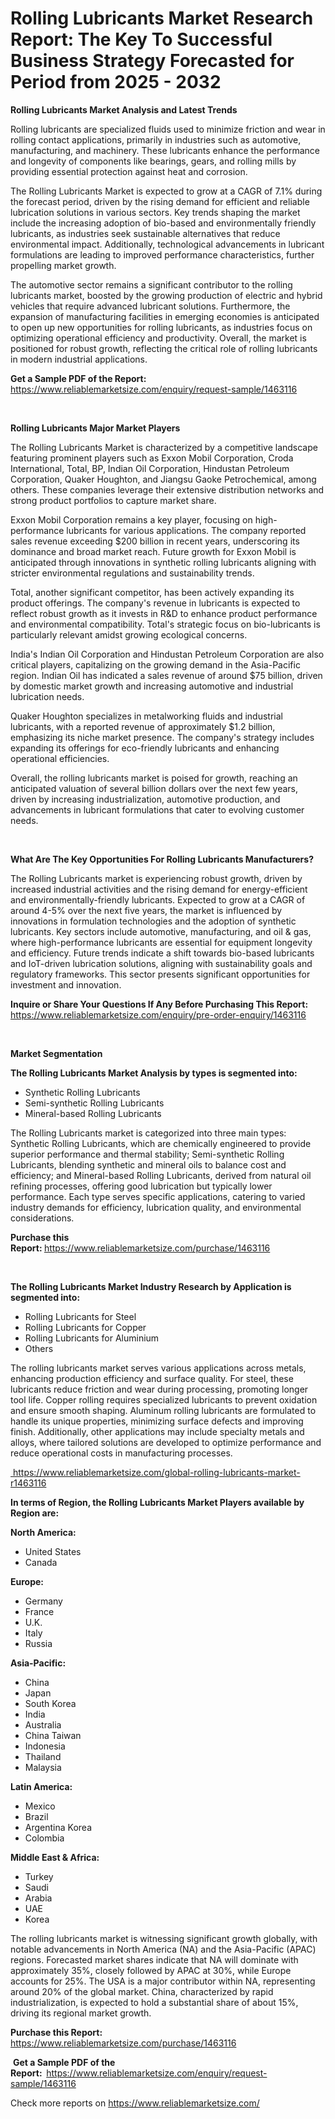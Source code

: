 <p><h1>Rolling Lubricants Market Research Report: The Key To Successful Business Strategy Forecasted for Period from 2025 - 2032</h1></p><p><strong>Rolling Lubricants Market Analysis and Latest Trends</strong></p>
<p><p>Rolling lubricants are specialized fluids used to minimize friction and wear in rolling contact applications, primarily in industries such as automotive, manufacturing, and machinery. These lubricants enhance the performance and longevity of components like bearings, gears, and rolling mills by providing essential protection against heat and corrosion.</p><p>The Rolling Lubricants Market is expected to grow at a CAGR of 7.1% during the forecast period, driven by the rising demand for efficient and reliable lubrication solutions in various sectors. Key trends shaping the market include the increasing adoption of bio-based and environmentally friendly lubricants, as industries seek sustainable alternatives that reduce environmental impact. Additionally, technological advancements in lubricant formulations are leading to improved performance characteristics, further propelling market growth.</p><p>The automotive sector remains a significant contributor to the rolling lubricants market, boosted by the growing production of electric and hybrid vehicles that require advanced lubricant solutions. Furthermore, the expansion of manufacturing facilities in emerging economies is anticipated to open up new opportunities for rolling lubricants, as industries focus on optimizing operational efficiency and productivity. Overall, the market is positioned for robust growth, reflecting the critical role of rolling lubricants in modern industrial applications.</p></p>
<p><strong>Get a Sample PDF of the Report:&nbsp;</strong> <a href="https://www.reliablemarketsize.com/enquiry/request-sample/1463116?utm_campaign=1103&utm_medium=2&utm_source=Github&utm_content=ia&utm_term=03022025&utm_id=rolling-lubricants">https://www.reliablemarketsize.com/enquiry/request-sample/1463116</a></p>
<p>&nbsp;</p>
<p><strong>Rolling Lubricants Major Market Players</strong></p>
<p><p>The Rolling Lubricants Market is characterized by a competitive landscape featuring prominent players such as Exxon Mobil Corporation, Croda International, Total, BP, Indian Oil Corporation, Hindustan Petroleum Corporation, Quaker Houghton, and Jiangsu Gaoke Petrochemical, among others. These companies leverage their extensive distribution networks and strong product portfolios to capture market share.</p><p>Exxon Mobil Corporation remains a key player, focusing on high-performance lubricants for various applications. The company reported sales revenue exceeding $200 billion in recent years, underscoring its dominance and broad market reach. Future growth for Exxon Mobil is anticipated through innovations in synthetic rolling lubricants aligning with stricter environmental regulations and sustainability trends.</p><p>Total, another significant competitor, has been actively expanding its product offerings. The company's revenue in lubricants is expected to reflect robust growth as it invests in R&D to enhance product performance and environmental compatibility. Total's strategic focus on bio-lubricants is particularly relevant amidst growing ecological concerns.</p><p>India's Indian Oil Corporation and Hindustan Petroleum Corporation are also critical players, capitalizing on the growing demand in the Asia-Pacific region. Indian Oil has indicated a sales revenue of around $75 billion, driven by domestic market growth and increasing automotive and industrial lubrication needs.</p><p>Quaker Houghton specializes in metalworking fluids and industrial lubricants, with a reported revenue of approximately $1.2 billion, emphasizing its niche market presence. The company's strategy includes expanding its offerings for eco-friendly lubricants and enhancing operational efficiencies.</p><p>Overall, the rolling lubricants market is poised for growth, reaching an anticipated valuation of several billion dollars over the next few years, driven by increasing industrialization, automotive production, and advancements in lubricant formulations that cater to evolving customer needs.</p></p>
<p>&nbsp;</p>
<p><strong>What Are The Key Opportunities For Rolling Lubricants Manufacturers?</strong></p>
<p><p>The Rolling Lubricants market is experiencing robust growth, driven by increased industrial activities and the rising demand for energy-efficient and environmentally-friendly lubricants. Expected to grow at a CAGR of around 4-5% over the next five years, the market is influenced by innovations in formulation technologies and the adoption of synthetic lubricants. Key sectors include automotive, manufacturing, and oil & gas, where high-performance lubricants are essential for equipment longevity and efficiency. Future trends indicate a shift towards bio-based lubricants and IoT-driven lubrication solutions, aligning with sustainability goals and regulatory frameworks. This sector presents significant opportunities for investment and innovation.</p></p>
<p><strong>Inquire or Share Your Questions If Any Before Purchasing This Report:</strong> <a href="https://www.reliablemarketsize.com/enquiry/pre-order-enquiry/1463116?utm_campaign=1103&utm_medium=2&utm_source=Github&utm_content=ia&utm_term=03022025&utm_id=rolling-lubricants">https://www.reliablemarketsize.com/enquiry/pre-order-enquiry/1463116</a></p>
<p>&nbsp;</p>
<p><strong>Market Segmentation</strong></p>
<p><strong>The Rolling Lubricants Market Analysis by types is segmented into:</strong></p>
<p><ul><li>Synthetic Rolling Lubricants</li><li>Semi-synthetic Rolling Lubricants</li><li>Mineral-based Rolling Lubricants</li></ul></p>
<p><p>The Rolling Lubricants market is categorized into three main types: Synthetic Rolling Lubricants, which are chemically engineered to provide superior performance and thermal stability; Semi-synthetic Rolling Lubricants, blending synthetic and mineral oils to balance cost and efficiency; and Mineral-based Rolling Lubricants, derived from natural oil refining processes, offering good lubrication but typically lower performance. Each type serves specific applications, catering to varied industry demands for efficiency, lubrication quality, and environmental considerations.</p></p>
<p><strong>Purchase this Report:&nbsp;</strong><a href="https://www.reliablemarketsize.com/purchase/1463116?utm_campaign=1103&utm_medium=2&utm_source=Github&utm_content=ia&utm_term=03022025&utm_id=rolling-lubricants">https://www.reliablemarketsize.com/purchase/1463116</a></p>
<p>&nbsp;</p>
<p><strong>The Rolling Lubricants Market Industry Research by Application is segmented into:</strong></p>
<p><ul><li>Rolling Lubricants for Steel</li><li>Rolling Lubricants for Copper</li><li>Rolling Lubricants for Aluminium</li><li>Others</li></ul></p>
<p><p>The rolling lubricants market serves various applications across metals, enhancing production efficiency and surface quality. For steel, these lubricants reduce friction and wear during processing, promoting longer tool life. Copper rolling requires specialized lubricants to prevent oxidation and ensure smooth shaping. Aluminum rolling lubricants are formulated to handle its unique properties, minimizing surface defects and improving finish. Additionally, other applications may include specialty metals and alloys, where tailored solutions are developed to optimize performance and reduce operational costs in manufacturing processes.</p></p>
<p><a href="https://www.reliablemarketsize.com/global-rolling-lubricants-market-r1463116?utm_campaign=1103&utm_medium=2&utm_source=Github&utm_content=ia&utm_term=03022025&utm_id=rolling-lubricants">&nbsp;https://www.reliablemarketsize.com/global-rolling-lubricants-market-r1463116</a></p>
<p><strong>In terms of Region, the Rolling Lubricants Market Players available by Region are:</strong></p>
<p>
    <p> <strong> North America: </strong>
        <ul>
            <li>United States</li>
            <li>Canada</li>
        </ul>
        </p> 
    <p> <strong> Europe: </strong>
        <ul>
            <li>Germany</li>
            <li>France</li>
            <li>U.K.</li>
            <li>Italy</li>
            <li>Russia</li>
        </ul>
        </p> 
    <p> <strong> Asia-Pacific: </strong>
        <ul>
            <li>China</li>
            <li>Japan</li>
            <li>South Korea</li>
            <li>India</li>
            <li>Australia</li>
            <li>China Taiwan</li>
            <li>Indonesia</li>
            <li>Thailand</li>
            <li>Malaysia</li>
        </ul>
        </p> 
    <p> <strong> Latin America: </strong>
        <ul>
            <li>Mexico</li>
            <li>Brazil</li>
            <li>Argentina Korea</li>
            <li>Colombia</li>
        </ul>
        </p> 
    <p> <strong> Middle East & Africa: </strong>
        <ul>
            <li>Turkey</li>
            <li>Saudi</li>
            <li>Arabia</li>
            <li>UAE</li>
            <li>Korea</li>
        </ul>
    </p>
    </p>
<p><p>The rolling lubricants market is witnessing significant growth globally, with notable advancements in North America (NA) and the Asia-Pacific (APAC) regions. Forecasted market shares indicate that NA will dominate with approximately 35%, closely followed by APAC at 30%, while Europe accounts for 25%. The USA is a major contributor within NA, representing around 20% of the global market. China, characterized by rapid industrialization, is expected to hold a substantial share of about 15%, driving its regional market growth.</p></p>
<p><strong>Purchase this Report: </strong><a href="https://www.reliablemarketsize.com/purchase/1463116?utm_campaign=1103&utm_medium=2&utm_source=Github&utm_content=ia&utm_term=03022025&utm_id=rolling-lubricants">https://www.reliablemarketsize.com/purchase/1463116</a></p>
<p>&nbsp;<strong>Get a Sample PDF of the Report:&nbsp;&nbsp;</strong><a href="https://www.reliablemarketsize.com/enquiry/request-sample/1463116?utm_campaign=1103&utm_medium=2&utm_source=Github&utm_content=ia&utm_term=03022025&utm_id=rolling-lubricants">https://www.reliablemarketsize.com/enquiry/request-sample/1463116</a></p>
<p><strong></strong></p>
<p>Check more reports on <a href="https://www.reliablemarketsize.com/?utm_campaign=1103&utm_medium=2&utm_source=Github&utm_content=ia&utm_term=03022025&utm_id=rolling-lubricants">https://www.reliablemarketsize.com/</a></p>